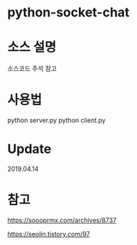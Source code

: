 # python-socket-chat

# 소스 설명

소스코드 주석 참고

# 사용법

python server.py
python client.py

# Update

2019.04.14

# 참고
https://soooprmx.com/archives/8737

https://seolin.tistory.com/97
